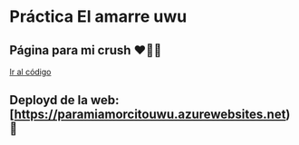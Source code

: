 # Práctica El amarre uwu

## Página para mi crush ❤️‍🔥👀

[Ir al código](https://github.com/MsNutria/paramiamorcitouwu)

## Deployd de la web: [https://paramiamorcitouwu.azurewebsites.net) 🎲
